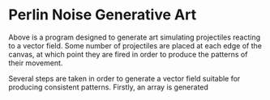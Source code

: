 # Perlin Noise Generative Art

Above is a program designed to generate art simulating projectiles reacting to a vector field. Some number of projectiles are placed at each edge of the canvas, at which point they are fired in order to produce the patterns of their movement.  

Several steps are taken in order to generate a vector field suitable for producing consistent patterns. Firstly, an array is generated